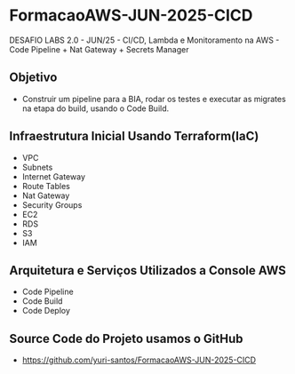 # FormacaoAWS-JUN-2025-CICD
DESAFIO LABS 2.0 - JUN/25 -  CI/CD, Lambda e Monitoramento na AWS - Code Pipeline + Nat Gateway + Secrets Manager

## Objetivo
- Construir um pipeline para a BIA, rodar os testes e executar as migrates na etapa do build, usando o Code Build.

## Infraestrutura Inicial Usando Terraform(IaC)
- VPC
- Subnets
- Internet Gateway
- Route Tables
- Nat Gateway
- Security Groups
- EC2
- RDS
- S3
- IAM

## Arquitetura e Serviços Utilizados a Console AWS
- Code Pipeline
- Code Build
- Code Deploy

## Source Code do Projeto usamos o GitHub
- https://github.com/yuri-santos/FormacaoAWS-JUN-2025-CICD


